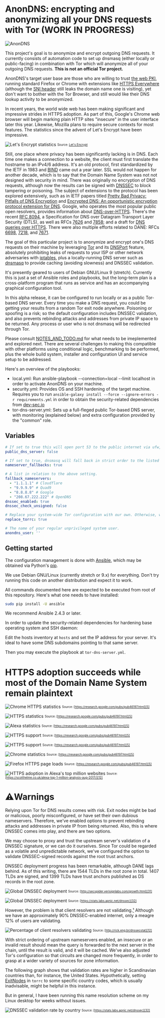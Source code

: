 # AnonDNS: encrypting and anonymizing all your DNS requests with Tor (WORK IN PROGRESS)

![AnonDNS][34]

This project's goal is to anonymize and encrypt outgoing DNS requests. It currently consists of automation code to set up dnsmasq (either locally or public-facing) in combination with Tor which will anonymize all of your outgoing DNS requests. **This is not an official Tor project.**

AnonDNS's target user base are those who are willing to trust [the web PKI][21], running standard Firefox or Chrome with extensions like [HTTPS Everywhere](https://www.eff.org/https-everywhere) (although the [SNI header][30] still leaks the domain name one is visiting), yet don't want to bother with the Tor Browser, and still would like their DNS lookup activity to be anonymized.

In recent years, the world wide web has been making significant and impressive strides in HTTPS adoption. As part of this, Google's Chrome web browser will begin marking plain HTTP sites "insecure" in the user interface later this year. Likewise, Mozilla plans to require secure contexts for most features. The statistics since the advent of Let's Encrypt have been impressive.

![Let's Encrypt statistics][2]
<sub><sup>
Source: [Let's Encrypt][13]
</sub></sup>

Still, one place where privacy has been significantly lacking is in DNS. Each time one makes a connection to a website, the client must first translate the hostname to an IPv4/6 address. It's an old protocol, first standardized by the IETF in 1983 and [BIND][16] came out a year later. SSL would not happen for another decade, which is to say that the Domain Name System was not not designed with security in mind. There was originally no encryption of DNS requests, although now the results can be signed with [DNSSEC][18] to block tampering or poisoning. The subject of extensions to the protocol has been explored extensively, such as in IETF papers titled [Pretty Bad Privacy: Pitfalls of DNS Encryption][14] and [Encrypted DNS: An opportunistic encryption protocol extension for DNS][15]. Google, who operates the most popular public open resolvers, provides information about [DNS-over-HTTPS][17]. There's the recent [RFC 8094][3], a Specification for DNS over Datagram Transport Layer Security (DTLS), as well as RFCs [7626][19] and [7858][20]; and a draft for [DNS queries over HTTPS][21]. There were also multiple efforts related to DANE: RFCs [6698][22], [7218][23], and [7671][24].

The goal of this particular project is to anonymize and encrypt one's DNS requests on their machine by leveraging [Tor](https://www.torproject.org) and its [DNSPort](https://www.torproject.org/docs/tor-manual.html.en#DNSPort) feature, absolutely prohibiting leaks of requests to your ISP or other network adversaries with [iptables](http://www.netfilter.org/projects/iptables/index.html), plus a locally-running DNS server such as [dnsmasq](http://www.thekelleys.org.uk/dnsmasq/doc.html) to provide caching (avoiding slowness) and DNSSEC validation.

It's presently geared to users of Debian GNU/Linux 9 (stretch). Currently this is just a set of Ansible roles and playbooks, but the long-term plan is a cross-platform program that runs as service and has an accompanying graphical configuration tool.

In this alpha release, it can be configured to run locally or as a public Tor-based DNS server. Every time you make a DNS request, you could be getting your results from a random Tor exit node anywhere. Poisoning or spoofing is a risk; so the default configuration includes DNSSEC validation, and also prevents rebinding attacks and addresses from private IP space to be returned. Any process or user who is not dnsmasq will be redirected through Tor.

Please consult [NOTES_AND_TODO.md](NOTES_AND_TODO.md) for what needs to be imeplemented and explored next. There are several challenges to making this compatible with other platforms using conditional logic, benchmarking to be performed, plus the whole build system, installer and configuration UI and service setup to be addressed.

Here's an overview of the playbooks:

* local.yml: Run ansible-playbook --connection=local --limit localhost in order to activate AnonDNS on your machine.
* security.yml: Provides OS and SSH hardening of the target machine. Requires you to run `ansible-galaxy install --force --ignore-errors -r requirements.yml` in order to obtain the security-related dependencies from [dev-sec.io](http://dev-sec.io)
* tor-dns-server.yml: Sets up a full-fleged public Tor-based DNS server, with monitoring (explained below) and extra configuration provided by the "common" role.

## Variables

```yaml
# If set to true this will open port 53 to the public internet via ufw, and bind your ethernet interface instead of loopback..
public_dns_server: false

# If set to true, dnsmasq will fall back in strict order to the listed nameservers, when Tor fails. This is recommended.
nameserver_fallbacks: true

# A list in relation to the above setting.
fallback_nameservers:
  - "1.1.1.1" # Cloudflare
  - "9.9.9.9" # Quad9
  - "8.8.8.8" # Google
  - "208.67.222.222" # OpenDNS
dnssec_enabled: true
dnssec_check_unsigned: false

# Replace your system-wide Tor configuration with our own. Otherwise, we'll only set the options needed to make AnonDNS work.
replace_torrc: true

# The name of your regular unprivileged system user.
anondns_user: ''
```

## Getting started

The configuration management is done with [Ansible](https://www.ansible.com/), which may be obtained via Python's [pip](https://bootstrap.pypa.io/get-pip.py).

We use Debian GNU/Linux (currently stretch or 9.x) for everything. Don't try running this code on another distribution and expect it to work.

All commands documented here are expected to be executed from root of this repository. Here's what one needs to have installed:

```bash
sudo pip install -U ansible
```

We recommend Ansible 2.4.3 or later.

In order to update the security-related dependencies for hardening base operating system and SSH daemon:

Edit the hosts inventory at `hosts` and set the IP address for your server. It's ideal to have some DNS subdomains pointing to that same server.

Then you may execute the playbook at `tor-dns-server.yml`.

# HTTPS adoption succeeds while most of the Domain Name System remain plaintext

![Chrome HTTPS statistics][4]
<sub><sup>
Source: [https://research.google.com/pubs/pub46197.html][5]
</sub></sup>

![HTTPS statistics][6]
<sub><sup>
Source: [https://research.google.com/pubs/pub46197.html][5]
</sub></sup>

![Alexa statistics][7]
<sub><sup>
Source: [https://research.google.com/pubs/pub46197.html][5]
</sub></sup>

![HTTPS support][8]
<sub><sup>
Source: [https://research.google.com/pubs/pub46197.html][5]
</sub></sup>

![HTTPS support][9]
<sub><sup>
Source: [https://research.google.com/pubs/pub46197.html][5]
</sub></sup>

![Chrome statistics][4]
<sub><sup>
Source: [https://research.google.com/pubs/pub46197.html][5]

![Firefox HTTPS page loads][10]
<sub><sup>
Source: [https://research.google.com/pubs/pub46197.html][5]
</sub></sup>

![HTTPS adoption in Alexa's top million websites][11]
<sub><sup>
Source: [https://scotthelme.co.uk/alexa-top-1-million-analysis-aug-2017/][12]
</sub></sup>

# ⚠️Warnings

Relying upon Tor for DNS results comes with risk. Exit nodes might be bad or malicious, poorly misconfigured, or have set their own dubious nameservers. Therefore, we've enabled options to prevent rebinding attacks and addresses in private IP from being returned. Also, this is where DNSSEC comes into play, and there are two options. 

We may choose to proxy and trust the upstream server's validation of a DNSSEC signature, or we can do it ourselves. Since Tor could be regarded as a volatile and unpredictable network, we've configured the option to validate DNSSEC-signed records against the root trust anchors.

DNSSEC deployment progress has been remarkable, although DANE lags behind. As of this writing, there are 1544 TLDs in the root zone in total. 1407 TLDs are signed, and 1399 TLDs have trust anchors published as DS records in the root zone. 

![Global DNSSEC deployment][26]
<sub><sup>
Source: [http://secspider.verisignlabs.com/growth.html][31]
</sub></sup>

![Global DNSSEC deployment][28]
<sub><sup>
Source: [https://stats.labs.apnic.net/dnssec][32]
</sub></sup>

However, the problem is that client resolvers are not validating.[¹][25] Although we have an approximately 90% DNSSEC-enabled internet, only a meagre 12% of users are validating.

![Percentage of client resolvers validating][27]
<sub><sup>
Source: [http://rick.eng.br/dnssecstat][12]
</sub></sup>

With strict ordering of upstream nameservers enabled, an insecure or an invalid result should mean the query is forwarded to the next server in the chain, until the result is valid, and it will be cached. We've also adjusted Tor's configuration so that circuits are changed more frequently, in order to grasp at a wider variety of sources for zone information.

The following graph shows that validation rates are higher in Scandinavian countries than, for instance, the United States. Hypothetically, setting [ExitNodes](https://www.torproject.org/docs/tor-manual.html.en#ExitNodes) in `torrc` to some specific country codes, which is usually inadvisable, might be helpful in this instance.

But in general, I have been running this name resolution scheme on my Linux desktop for weeks without issues.

![DNSSEC validation rate by country][29]
<sub><sup>
Source: [https://stats.labs.apnic.net/dnssec][32]
</sub></sup>


[1]: https://img.cointel.pro/firefox_telemetry.png
[2]: https://img.cointel.pro/letsencrypt_stats.png
[3]: https://tools.ietf.org/html/rfc8094
[4]: https://img.cointel.pro/chrome_stats.png
[5]: https://research.google.com/pubs/pub46197.html
[6]: https://img.cointel.pro/https_stats.png
[7]: https://img.cointel.pro/alexa_stats.png
[8]: https://img.cointel.pro/https_support.png
[9]: https://img.cointel.pro/https_support_2.png
[10]: https://img.cointel.pro/firefox_page_loads.png
[11]: https://img.cointel.pro/https_adoption.png
[12]: https://scotthelme.co.uk/alexa-top-1-million-analysis-aug-2017/
[13]: https://letsencrypt.org/stats/
[14]: https://www.ietf.org/mail-archive/web/dns-privacy/current/pdfWqAIUmEl47.pdf
[15]: https://www.ietf.org/mail-archive/web/dns-privacy/current/pdfWjIXeAM9so.pdf
[16]: https://www.isc.org/downloads/bind/
[17]: https://developers.google.com/speed/public-dns/docs/dns-over-https
[18]: http://www.dnssec.net
[19]: https://tools.ietf.org/html/rfc7626
[20]: https://tools.ietf.org/html/rfc7858
[21]: https://tools.ietf.org/html/draft-ietf-doh-dns-over-https-03
[22]: https://conferences.sigcomm.org/imc/2017/papers/imc17-final227.pdf
[22]: https://tools.ietf.org/html/rfc6698
[23]: https://tools.ietf.org/html/rfc7218
[24]: https://tools.ietf.org/html/rfc7671
[25]: http://stats.research.icann.org/dns/tld_report/
[26]: https://img.cointel.pro/dnssec_growth.png
[27]: https://img.cointel.pro/dnssec_validating.png
[28]: https://img.cointel.pro/dnssec_global.png
[29]: https://img.cointel.pro/dnssec_by_country.png
[30]: https://https.cio.gov/sni/
[31]: http://secspider.verisignlabs.com/growth.html
[32]: https://stats.labs.apnic.net/dnssec
[33]: http://rick.eng.br/dnssecstat/
[34]: https://img.cointel.pro/anondns.gif
